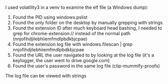 I used volatility3 in a venv to examine the elf file (a Windows dump):

1. Found the PID using windows.pslist
2. Found the only folder on the desktop by manually grepping with strings
3. Found the extension ID after much keyboard head bashing, I needed to grep for chrome-extension:// instead of the normal path (nnjofihdjilebhiiemfmdlpbdkbjcpae)
4. Found the extension log file with windows.filescan | grep nnjofihdjilebhiiemfmdlpbdkbjcpae
5. Found the URL the user navigated to by looking at the log file (it's a keylogger, the user went to drive.google.com)
6. Found the user's password in the same log file (clip-mummify-proofs)

The log file can be viewed with strings